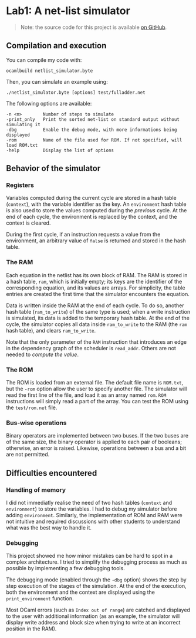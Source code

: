 # Lab1: A net-list simulator
> Note: the source code for this project is available [on GitHub](https://github.com/Red-Rapious/sysnum-2023).

## Compilation and execution
You can compile my code with:
```
ocamlbuild netlist_simulator.byte
```
Then, you can simulate an example using:
```
./netlist_simulator.byte [options] test/fulladder.net
```

The following options are available:
```
-n <n>        Number of steps to simulate
-print_only   Print the sorted net-list on standard output without simulating it
-dbg          Enable the debug mode, with more informations being displayed
-rom          Name of the file used for ROM. If not specified, will load ROM.txt
-help         Display the list of options
```

## Behavior of the simulator
### Registers
Variables computed during the current cycle are stored in a hash table (`context`), with the variable identifier as the key. An `environment` hash table is also used to store the values computed during the *previous* cycle. At the end of each cycle, the environment is replaced by the context, and the context is cleared. 

During the first cycle, if an instruction requests a value from the environment, an arbitrary value of `false` is returned and stored in the hash table.

### The RAM
Each equation in the netlist has its own block of RAM. The RAM is stored in a hash table, `ram`, which is initially empty; its keys are the identifier of the corresponding equation, and its values are arrays. For simplicity, the table entries are created the first time that the simulator encounters the equation.

Data is written inside the RAM at the end of each cycle. To do so, another hash table (`ram_to_write`) of the same type is used; when a write instruction is simulated, its data is added to the temporary hash table. At the end of the cycle, the simulator copies all data inside `ram_to_write` to the RAM (the `ram` hash table), and clears `ram_to_write`.

Note that the only parameter of the `RAM` instruction that introduces an edge in the dependency graph of the scheduler is `read_addr`. Others are not needed to *compute the value*.

### The ROM
The ROM is loaded from an external file. The default file name is `ROM.txt`, but the `-rom` option allow the user to specify another file. The simulator will read the first line of the file, and load it as an array named `rom`. `ROM` instructions will simply read a part of the array. You can test the ROM using the `test/rom.net` file.

### Bus-wise operations
Binary operators are implemented between two buses. If the two buses are of the same size, the binary operator is applied to each pair of booleans; otherwise, an error is raised. Likewise, operations between a bus and a bit are not permitted.

## Difficulties encountered
### Handling of memory
I did not immediatly realise the need of two hash tables (`context` and `environment`) to store the variables. I had to debug my simulator before adding `environment`. Similarly, the implementation of ROM and RAM were not intuitive and required discussions with other students to understand what was the best way to handle it.

### Debugging
This project showed me how minor mistakes can be hard to spot in a complex architecture. I tried to simplify the debugging process as much as possible by implementing a few debugging tools.

The debugging mode (enabled through the `-dbg` option) shows the step by step execution of the stages of the simulation. At the end of the execution, both the environment and the context are displayed using the `print_environment` function.

Most OCaml errors (such as `Index out of range`) are catched and displayed to the user with additional information (as an example, the simulator will display write address and block size when trying to write at an incorrect position in the RAM).